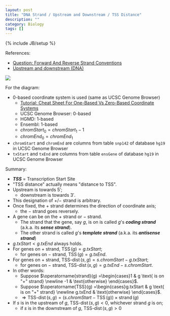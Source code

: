 ```yaml
---
layout: post
title: "DNA Strand / Upstream and Downstream / TSS Distance"
description: ""
category: Biology
tags: []
---
```

{% include JB/setup %}

[upstream-downstream-TSS]: https://farm2.staticflickr.com/1569/26527566606_8d3e8d559b_o_d.png

References:

- [Question: Forward And Reverse Strand Conventions](https://www.biostars.org/p/3423/)
- [Upstream and downstream (DNA)](https://en.wikipedia.org/wiki/Upstream_and_downstream_(DNA))

![][upstream-downstream-TSS]

For the diagram:

- 0-based coordinate system is used (same as UCSC Genome Browser)
    - [Tutorial: Cheat Sheet For One-Based Vs Zero-Based Coordinate Systems](https://www.biostars.org/p/84686/)
    - UCSC Genome Browser: 0-based
    - HGMD: 1-based
    - Ensembl: 1-based
    - $chromStart_{0} = chromStart_{1} - 1$
    - $chromEnd_{0} = chromEnd_{1}$
- `chromStart` and `chromEnd` are columns from table `snp142` of database `hg19` in UCSC Genome Browser
- `txStart` and `txEnd` are columns from table `ensGene` of database `hg19` in UCSC Genome Browser

Summary:

- __*TSS*__ = Transcription Start Site
- "TSS distance" actually means "distance to TSS".
- Upstream is towards $5'$;
    - downstream is towards $3'$.
- This designation of $+$/$-$ strand is arbitrary.
- Once fixed, the $+$ strand determines the direction of coordinate axis;
    - the $-$ strand goes reversely.
- A gene can be on the $+$ strand or $-$ strand.
    - The strand that the gene, say $g$, is on is called $g$'s __*coding strand*__ (a.k.a. its __*sense strand*__).
    - The other strand is called $g$'s __*template strand*__ (a.k.a. its __*antisense strand*__)
- $g.txStart < g.txEnd$ always holds.
- For genes on $+$ strand, $\operatorname{TSS}(g) = g.txStart$;
    - for genes on $-$ strand, $\operatorname{TSS}(g) = g.txEnd$.
- For genes on $+$ strand, $\operatorname{TSS-dist}(s,g) = s.chromStart - g.txStart$;
    - for genes on $-$ strand, $\operatorname{TSS-dist}(s,g) = g.txEnd - s.chromStart$.
- In other words:
    - Suppose $\operatorname{strand}(g) =\begin{cases}1 & g \text{ is on "+" strand} \newline -1 & \text{otherwise} \end{cases}$.
    - Suppose $\operatorname{TSS}(g) =\begin{cases}g.txStart & g \text{ is on "+" strand} \newline g.txEnd & \text{otherwise} \end{cases}$.
    - $\Rightarrow \operatorname{TSS-dist}(s,g) = (s.chromStart - \operatorname{TSS}(g)) \times \operatorname{strand}(g)$
- If $s$ is in the upstream of $g$, $\operatorname{TSS-dist}(s,g) < 0$, whichever strand $g$ is on;
    - if $s$ is in the downstream of $g$, $\operatorname{TSS-dist}(s,g) > 0$
